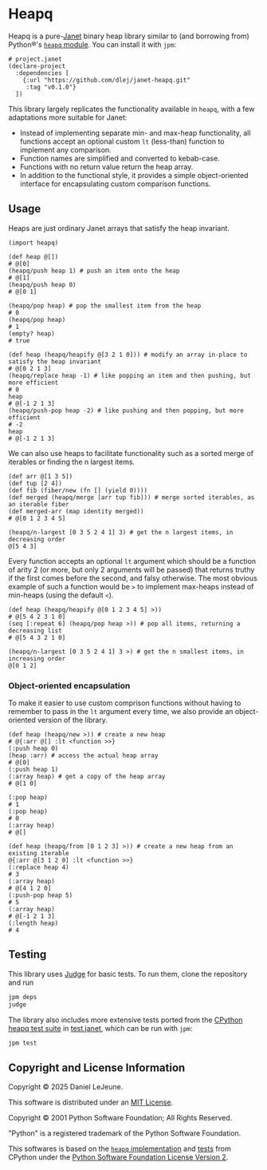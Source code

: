# Heapq

Heapq is a pure-[Janet](https://janet-lang.org/) binary heap library similar to (and borrowing from) Python®'s [`heapq` module](https://docs.python.org/3/library/heapq.html). You can install it with `jpm`:

```janet
# project.janet
(declare-project
  :dependencies [
    {:url "https://github.com/dlej/janet-heapq.git"
     :tag "v0.1.0"}
  ])
```

This library largely replicates the functionality available in `heapq`, with a few adaptations more suitable for Janet:

- Instead of implementing separate min- and max-heap functionality, all functions accept an optional custom `lt` (less-than) function to implement any comparison.
- Function names are simplified and converted to kebab-case.
- Functions with no return value return the heap array.
- In addition to the functional style, it provides a simple object-oriented interface for encapsulating custom comparison functions.

## Usage

Heaps are just ordinary Janet arrays that satisfy the heap invariant.

```janet
(import heapq)

(def heap @[])
# @[0]
(heapq/push heap 1) # push an item onto the heap
# @[1]
(heapq/push heap 0)
# @[0 1]

(heapq/pop heap) # pop the smallest item from the heap
# 0
(heapq/pop heap)
# 1
(empty? heap)
# true

(def heap (heapq/heapify @[3 2 1 0])) # modify an array in-place to satisfy the heap invariant
# @[0 2 1 3]
(heapq/replace heap -1) # like popping an item and then pushing, but more efficient
# 0
heap
# @[-1 2 1 3]
(heapq/push-pop heap -2) # like pushing and then popping, but more efficient
# -2
heap
# @[-1 2 1 3]

```

We can also use heaps to facilitate functionality such as a sorted merge of iterables or finding the n largest items.

```janet
(def arr @[1 3 5])
(def tup [2 4])
(def fib (fiber/new (fn [] (yield 0))))
(def merged (heapq/merge [arr tup fib])) # merge sorted iterables, as an iterable fiber
(def merged-arr (map identity merged))
# @[0 1 2 3 4 5]

(heapq/n-largest [0 3 5 2 4 1] 3) # get the n largest items, in decreasing order
@[5 4 3]
```

Every function accepts an optional `lt` argument which should be a function of arity 2 (or more, but only 2 arguments will be passed) that returns truthy if the first comes before the second, and falsy otherwise. The most obvious example of such a function would be `>` to implement max-heaps instead of min-heaps (using the default `<`).

```janet
(def heap (heapq/heapify @[0 1 2 3 4 5] >))
# @[5 4 2 3 1 0]
(seq [:repeat 6] (heapq/pop heap >)) # pop all items, returning a decreasing list
# @[5 4 3 2 1 0]

(heapq/n-largest [0 3 5 2 4 1] 3 >) # get the n smallest items, in increasing order
@[0 1 2]
```

### Object-oriented encapsulation

To make it easier to use custom comprison functions without having to remember to pass in the `lt` argument every time, we also provide an object-oriented version of the library.

```janet
(def heap (heapq/new >)) # create a new heap
# @{:arr @[] :lt <function >>}
(:push heap 0)
(heap :arr) # access the actual heap array
# @[0]
(:push heap 1)
(:array heap) # get a copy of the heap array
# @[1 0]

(:pop heap)
# 1
(:pop heap)
# 0
(:array heap)
# @[]

(def heap (heapq/from [0 1 2 3] >)) # create a new heap from an existing iterable
@{:arr @[3 1 2 0] :lt <function >>}
(:replace heap 4)
# 3
(:array heap)
# @[4 1 2 0]
(:push-pop heap 5)
# 5
(:array heap)
# @[-1 2 1 3]
(:length heap)
# 4
```

## Testing

This library uses [Judge](https://github.com/ianthehenry/judge) for basic tests. To run them, clone the repository and run

```bash
jpm deps
judge
```

The library also includes more extensive tests ported from the [CPython heapq test suite](https://github.com/python/cpython/blob/main/Lib/test/test_heapq.py) in [test.janet](test/test.janet), which can be run with `jpm`:

```bash
jpm test
```

## Copyright and License Information

Copyright © 2025 Daniel LeJeune.

This software is distributed under an [MIT License](LICENSE).

Copyright © 2001 Python Software Foundation; All Rights Reserved.

"Python" is a registered trademark of the Python Software Foundation.

This softwares is based on the [`heapq` implementation](https://github.com/python/cpython/blob/main/Lib/heapq.py) and [tests](https://github.com/python/cpython/blob/main/Lib/test/test_heapq.py) from CPython under the [Python Software Foundation License Version 2](cpython.LICENSE).

